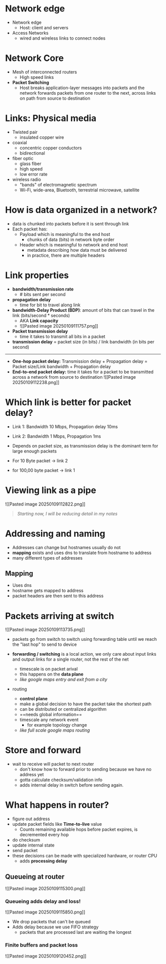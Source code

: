 # Network edge
- Network edge
	- Host: client and servers
- Access Networks
	- wired and wireless links to connect nodes
# Network Core
- Mesh of interconnected routers
	- High speed links
- **Packet Switching**
	- Host breaks application-layer messages into packets and the network forwards packets from one router to the next, across links on path from source to destination
# Links: Physical media
- Twisted pair
	- insulated copper wire
- coaxial
	- concentric copper conductors
	- bidirectional
- fiber optic
	- glass fiber
	- high speed
	- low error rate
- wireless radio
	- "bands" of electromagnetic spectrum
	- Wi-Fi, wide-area, Bluetooth, terrestrial microwave, satellite
# How is data organized in a network?
- data is chunked into packets before it is sent through link
- Each packet has:
	- Payload which is meaningful to the end host
		- chunks of data (bits) in network byte order
	- Header which is meaningful to network and end host
		-  metadata describing how data must be delivered
		-  in practice, there are multiple headers
# Link properties
- **bandwidth/transmission rate**
	- \# bits sent per second
- **propagation delay**
	- time for bit to travel along link
- **bandwidth-Delay Product (BDP)**: amount of bits that can travel in the link (bits/second * seconds)
	- AKA **Link capacity**
	- ![[Pasted image 20250109111757.png]]
- **Packet transmission delay**
	- time it takes to transmit all bits in a packet
- **transmission delay** = packet size (in bits) / link bandwidth (in bits per second)
---
- **One-hop packet delay:** Transmission delay + Propagation delay = Packet size/Link bandwidth + Propagation delay
- **End-to-end packet delay:** time it takes for a packet to be transmitted across a network from source to destination
![[Pasted image 20250109112238.png]]
# Which link is better for packet delay?
- Link 1: Bandwidth 10 Mbps, Propagation delay 10ms
- Link 2: Bandwidth 1 Mbps, Propagation 1ms

- Depends on packet size, as transmission delay is the dominant term for large enough packets
- For 10 Byte packet -> link 2
- for 100,00 byte packet -> link 1
# Viewing link as a pipe
![[Pasted image 20250109112822.png]]
> *Starting now, I will be reducing detail in my notes*
# Addressing and naming
- Addresses can change but hostnames usually do not
- **mapping** exists and uses dns to translate from hostname to address
- many different types of addresses
## Mapping
- Uses dns
- hostname gets mapped to address
- packet headers are then sent to this address
# Packets arriving at switch
![[Pasted image 20250109113735.png]]
- packets go from switch to switch using forwarding table until we reach the "last hop" to send to device

- **forwarding / switching** is a local action, we only care about input links and output links for a single router, not the rest of the net
	- timescale is on packet arival
	- this happens on the **data plane** 
	- *like google maps entry and exit from a city* 
- routing
	- **control plane**
	- make a global decision to have the packet take the shortest path
	- can be distributed or centralized algorithm
	- ==needs global information==
	- timescale any network event
		- for example topology change
	- *like full scale google maps routing*
# Store and forward
- wait to receive will packet to next router
	- don't know how to forward prior to sending because we have no address yet
	- gotta calculate checksum/validation info
	- adds internal delay in switch before sending again.
# What happens in router?
- figure out address
- update packet fields like **Time-to-live** value
	- Counts remaining available hops before packet expires, is decremented every hop
- do checksum
- update internal state
- send packet
- these decisions can be made with specialized hardware, or router CPU
	- adds **processing delay**
## Queueing at router
![[Pasted image 20250109115300.png]]
### Queueing adds delay and loss!
![[Pasted image 20250109115850.png]]
- We drop packets that can't be queued
- Adds delay because we use FIFO strategy
	- packets that are processed last are waiting the longest
### Finite buffers and packet loss
![[Pasted image 20250109120452.png]]
